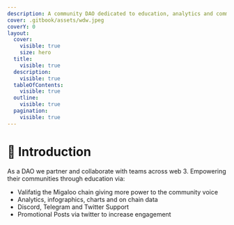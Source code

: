```yaml
---
description: A community DAO dedicated to education, analytics and community engagement.
cover: .gitbook/assets/wdw.jpeg
coverY: 0
layout:
  cover:
    visible: true
    size: hero
  title:
    visible: true
  description:
    visible: true
  tableOfContents:
    visible: true
  outline:
    visible: true
  pagination:
    visible: true
---
```


# 🙎 Introduction

As a DAO we partner and collaborate with teams across web 3. Empowering their communities through education via: &#x20;

* Valifatig the Migaloo chain giving more power to the community voice
* Analytics, infographics, charts and on chain data
* Discord, Telegram and Twitter Support
* Promotional Posts via twitter to increase engagement

